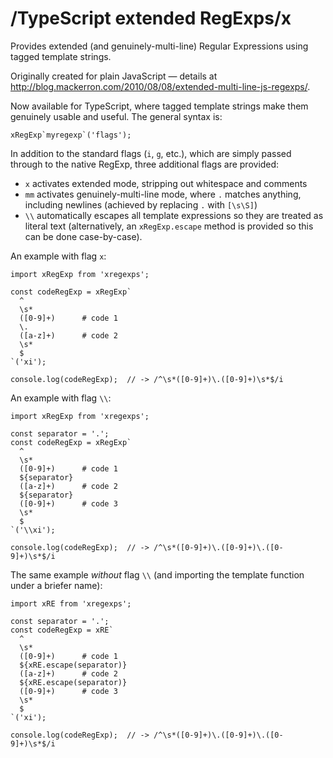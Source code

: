 # /TypeScript extended RegExps/x

Provides extended (and genuinely-multi-line) Regular Expressions using tagged template strings. 

Originally created for plain JavaScript — details at http://blog.mackerron.com/2010/08/08/extended-multi-line-js-regexps/.

Now available for TypeScript, where tagged template strings make them genuinely usable and useful. The general syntax is:

    xRegExp`myregexp`('flags');

In addition to the standard flags (`i`, `g`, etc.), which are simply passed through to the native RegExp, three additional flags are provided:

* `x` activates extended mode, stripping out whitespace and comments
* `mm` activates genuinely-multi-line mode, where `.` matches anything, including newlines (achieved by replacing `.` with `[\s\S]`)
* `\\` automatically escapes all template expressions so they are treated as literal text (alternatively, an `xRegExp.escape` method is provided so this can be done case-by-case).

An example with flag `x`:
    
    import xRegExp from 'xregexps';
    
    const codeRegExp = xRegExp`
      ^
      \s*
      ([0-9]+)      # code 1
      \.
      ([a-z]+)      # code 2
      \s*
      $
    `('xi');
    
    console.log(codeRegExp);  // -> /^\s*([0-9]+)\.([0-9]+)\s*$/i
    
An example with flag `\\`:

    import xRegExp from 'xregexps';
    
    const separator = '.';
    const codeRegExp = xRegExp`
      ^
      \s*
      ([0-9]+)      # code 1
      ${separator}
      ([a-z]+)      # code 2
      ${separator}
      ([0-9]+)      # code 3
      \s*
      $
    `('\\xi');
    
    console.log(codeRegExp);  // -> /^\s*([0-9]+)\.([0-9]+)\.([0-9]+)\s*$/i
    
The same example *without* flag `\\` (and importing the template function under a briefer name):

    import xRE from 'xregexps';
    
    const separator = '.';
    const codeRegExp = xRE`
      ^
      \s*
      ([0-9]+)      # code 1
      ${xRE.escape(separator)}
      ([a-z]+)      # code 2
      ${xRE.escape(separator)}
      ([0-9]+)      # code 3
      \s*
      $
    `('xi');
    
    console.log(codeRegExp);  // -> /^\s*([0-9]+)\.([0-9]+)\.([0-9]+)\s*$/i
    
    
